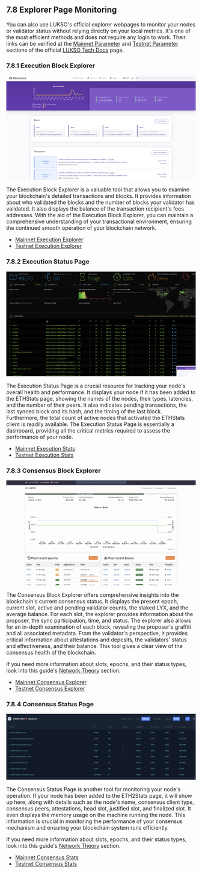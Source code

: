 ## 7.8 Explorer Page Monitoring

You can also use LUKSO's official explorer webpages to monitor your nodes or validator status without relying directly on your local metrics. It's one of the most efficient methods and does not require any login to work. Their links can be verified at the [Mainnet Parameter](https://docs.lukso.tech/networks/mainnet/parameters) and [Testnet Parameter](https://docs.lukso.tech/networks/testnet/parameters) sections of the official [LUKSO Tech Docs](https://docs.lukso.tech/) page.

### 7.8.1 Execution Block Explorer

![Execution Block Explorer](/img/explorer-pages-1.png)

The Execution Block Explorer is a valuable tool that allows you to examine your blockchain's detailed transactions and blocks. It provides information about who validated the blocks and the number of blocks your validator has validated. It also displays the balance of the transaction recipient's fees addresses. With the aid of the Execution Block Explorer, you can maintain a comprehensive understanding of your transactional environment, ensuring the continued smooth operation of your blockchain network.

- [Mainnet Execution Explorer](https://explorer.execution.mainnet.lukso.network/)
- [Testnet Execution Explorer](https://explorer.execution.testnet.lukso.network/)

### 7.8.2 Execution Status Page

![Execution Status Page](/img/explorer-pages-2.png)

The Execution Status Page is a crucial resource for tracking your node's overall health and performance. It displays your node if it has been added to the ETHStats page, showing the names of the nodes, their types, latencies, and the number of their peers. It also indicates pending transactions, the last synced block and its hash, and the timing of the last block. Furthermore, the total count of active nodes that activated the ETHStats client is readily available. The Execution Status Page is essentially a dashboard, providing all the critical metrics required to assess the performance of your node.

- [Mainnet Execution Stats](https://stats.execution.mainnet.lukso.network/)
- [Testnet Execution Stats](https://stats.execution.testnet.lukso.network/)

### 7.8.3 Consensus Block Explorer

![Consensus Block Explorer](/img/explorer-pages-3.png)

The Consensus Block Explorer offers comprehensive insights into the blockchain's current consensus status. It displays the present epoch, current slot, active and pending validator counts, the staked LYX, and the average balance. For each slot, the explorer provides information about the proposer, the sync participation, time, and status. The explorer also allows for an in-depth examination of each block, revealing the proposer's graffiti and all associated metadata. From the validator's perspective, it provides critical information about attestations and deposits, the validators' status and effectiveness, and their balance. This tool gives a clear view of the consensus health of the blockchain.

If you need more information about slots, epochs, and their status types, look into this guide's [Network Theory](/6-blockchain-clients/02-network-theory.md) section.

- [Mainnet Consensus Explorer](https://explorer.consensus.mainnet.lukso.network/)
- [Testnet Consensus Explorer](https://explorer.consensus.testnet.lukso.network/)

### 7.8.4 Consensus Status Page

![Consensus Status Page](/img/explorer-pages-4.png)

The Consensus Status Page is another tool for monitoring your node's operation. If your node has been added to the ETH2Stats page, it will show up here, along with details such as the node's name, consensus client type, consensus peers, attestations, head slot, justified slot, and finalized slot. It even displays the memory usage on the machine running the node. This information is crucial in monitoring the performance of your consensus mechanism and ensuring your blockchain system runs efficiently.

If you need more information about slots, epochs, and their status types, look into this guide's [Network Theory](/6-blockchain-clients/02-network-theory.md) section.

- [Mainnet Consensus Stats](https://stats.consensus.mainnet.lukso.network/)
- [Testnet Consensus Stats](https://stats.consensus.testnet.lukso.network/)
